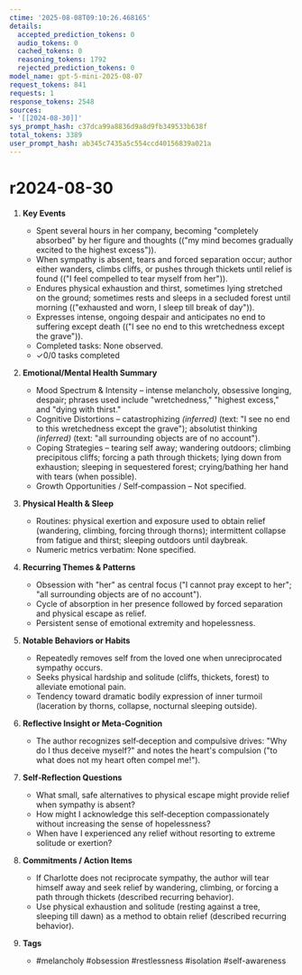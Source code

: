 ```yaml
---
ctime: '2025-08-08T09:10:26.468165'
details:
  accepted_prediction_tokens: 0
  audio_tokens: 0
  cached_tokens: 0
  reasoning_tokens: 1792
  rejected_prediction_tokens: 0
model_name: gpt-5-mini-2025-08-07
request_tokens: 841
requests: 1
response_tokens: 2548
sources:
- '[[2024-08-30]]'
sys_prompt_hash: c37dca99a8836d9a8d9fb349533b638f
total_tokens: 3389
user_prompt_hash: ab345c7435a5c554ccd40156839a021a
---
```

# r2024-08-30

1. **Key Events**
   - Spent several hours in her company, becoming "completely absorbed" by her figure and thoughts (("my mind becomes gradually excited to the highest excess")).
   - When sympathy is absent, tears and forced separation occur; author either wanders, climbs cliffs, or pushes through thickets until relief is found (("I feel compelled to tear myself from her")).
   - Endures physical exhaustion and thirst, sometimes lying stretched on the ground; sometimes rests and sleeps in a secluded forest until morning (("exhausted and worn, I sleep till break of day")).
   - Expresses intense, ongoing despair and anticipates no end to suffering except death (("I see no end to this wretchedness except the grave")).
   - Completed tasks: None observed.
   - ✓0/0 tasks completed

2. **Emotional/Mental Health Summary**
   - Mood Spectrum & Intensity – intense melancholy, obsessive longing, despair; phrases used include "wretchedness," "highest excess," and "dying with thirst."
   - Cognitive Distortions – catastrophizing *(inferred)* (text: "I see no end to this wretchedness except the grave"); absolutist thinking *(inferred)* (text: "all surrounding objects are of no account").
   - Coping Strategies – tearing self away; wandering outdoors; climbing precipitous cliffs; forcing a path through thickets; lying down from exhaustion; sleeping in sequestered forest; crying/bathing her hand with tears (when possible).
   - Growth Opportunities / Self‑compassion – Not specified.

3. **Physical Health & Sleep**
   - Routines: physical exertion and exposure used to obtain relief (wandering, climbing, forcing through thorns); intermittent collapse from fatigue and thirst; sleeping outdoors until daybreak.
   - Numeric metrics verbatim: None specified.

4. **Recurring Themes & Patterns**
   - Obsession with "her" as central focus ("I cannot pray except to her"; "all surrounding objects are of no account").
   - Cycle of absorption in her presence followed by forced separation and physical escape as relief.
   - Persistent sense of emotional extremity and hopelessness.

5. **Notable Behaviors or Habits**
   - Repeatedly removes self from the loved one when unreciprocated sympathy occurs.
   - Seeks physical hardship and solitude (cliffs, thickets, forest) to alleviate emotional pain.
   - Tendency toward dramatic bodily expression of inner turmoil (laceration by thorns, collapse, nocturnal sleeping outside).

6. **Reflective Insight or Meta‑Cognition**
   - The author recognizes self‑deception and compulsive drives: "Why do I thus deceive myself?" and notes the heart's compulsion ("to what does not my heart often compel me!").

7. **Self‑Reflection Questions**
   - What small, safe alternatives to physical escape might provide relief when sympathy is absent?
   - How might I acknowledge this self‑deception compassionately without increasing the sense of hopelessness?
   - When have I experienced any relief without resorting to extreme solitude or exertion?

8. **Commitments / Action Items**
   - If Charlotte does not reciprocate sympathy, the author will tear himself away and seek relief by wandering, climbing, or forcing a path through thickets (described recurring behavior).
   - Use physical exhaustion and solitude (resting against a tree, sleeping till dawn) as a method to obtain relief (described recurring behavior).

9. **Tags**
   - #melancholy #obsession #restlessness #isolation #self-awareness